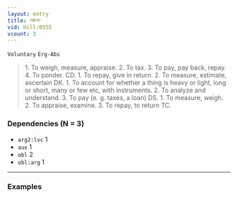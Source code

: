 ```yaml
---
layout: entry
title: འཇལ་
vid: Hill:0555
vcount: 3
---
```

`Voluntary` `Erg-Abs`
> 1\.
 To weigh, measure, appraise\.
 2\.
 To tax\.
 3\.
 To pay, pay back, repay\.
 4\.
 To ponder\.
 CD\.
 1\.
 To repay, give in return\.
 2\.
 To measure, estimate, ascertain DK\.
 1\.
 To account for whether a thing is heavy or light, long or short, many or few etc, with instruments\.
 2\.
 To analyze and understand\.
 3\.
 To pay (e\.
g\.
 taxes, a loan) DS\.
 1\.
 To measure, weigh\.
 2\.
 To appraise, examine\.
 3\.
 To repay, to return TC\.

### Dependencies (N = 3)
* `arg2:lvc` 1
* `aux` 1
* `obl` 2
* `obl:arg` 1

---

### Examples




